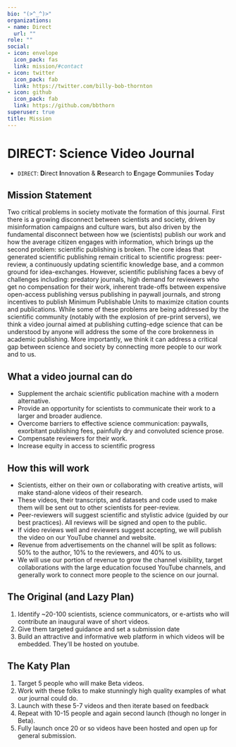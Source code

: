 ```yaml
---
bio: "(>^_^)>"
organizations:
- name: Direct
  url: ""
role: ""
social:
- icon: envelope
  icon_pack: fas
  link: mission/#contact
- icon: twitter
  icon_pack: fab
  link: https://twitter.com/billy-bob-thornton
- icon: github
  icon_pack: fab
  link: https://github.com/bbthorn
superuser: true
title: Mission
---
```


# DIRECT: Science Video Journal

+ `DIRECT`: **D**irect **I**nnovation & **R**esearch to **E**ngage **C**ommuniies **T**oday

## Mission Statement

Two critical problems in society motivate the formation of this journal. First there is a growing disconnect between scientists and society, driven by 
misinformation campaigns and culture wars, but also driven by the fundamental disconnect between how we (scientists) publish our work and how
the average citizen engages with information, which brings up the second problem: scientific publishing is broken. The core ideas that generated scientific publishing remain critical to scientific progress: peer-review, a continuously updating scientific knowledge base, and a common ground for idea-exchanges. However, scientific publishing faces a bevy of challenges including: predatory journals, high demand for reviewers who get no compensation for their work, inherent trade-offs between expensive open-access publishing versus publishing in paywall journals, and strong incentives to publish Minimum Publishable Units to maximize citation counts and publications. While some of these problems are being addressed by the scientific community (notably with the explosion of pre-print servers), we think a video journal aimed at publishing cutting-edge science that can be understood by anyone will address the some of the core brokenness in academic publishing. More importantly, we think it can address a critical gap between science and society by connecting more people to our work and to us.  

## What a video journal can do

+ Supplement the archaic scientific publication machine with a modern alternative.
+ Provide an opportunity for scientists to communicate their work to a larger and broader audience.
+ Overcome barriers to effective science communication: paywalls, exorbitant publishing fees, painfully dry and convoluted science prose.
+ Compensate reviewers for their work.
+ Increase equity in access to scientific progress


## How this will work

+ Scientists, either on their own or collaborating with creative artists, will make stand-alone videos of their research.
+ These videos, their transcripts, and datasets and code used to make them will be sent out to other scientists for peer-review.
+ Peer-reviewers will suggest scientific and stylistic advice (guided by our best practices). All reviews will be signed and open to the public.
+ If video reviews well and reviewers suggest accepting, we will publish the video on our YouTube channel and website.
+ Revenue from advertisements on the channel will be split as follows: 50% to the author, 10% to the reviewers, and 40% to us. 
+ We will use our portion of revenue to grow the channel visibility, target collaborations with the large education focused YouTube channels, and generally work to connect more people to the science on our journal.


## The Original (and Lazy Plan)

1. Identify ~20-100 scientists, science communicators, or e-artists who will contribute an inaugural wave of short videos.
2. Give them targeted guidance and set a submission date
3. Build an attractive and informative web platform in which videos will be embedded. They'll be hosted on youtube.


## The Katy Plan
1. Target 5 people who will make Beta videos.
2. Work with these folks to make stunningly high quality examples of what our journal could do.
3. Launch with these 5-7 videos and then iterate based on feedback
4. Repeat with 10-15 people and again second launch (though no longer in Beta).
5. Fully launch once 20 or so videos have been hosted and open up for general submission. 

